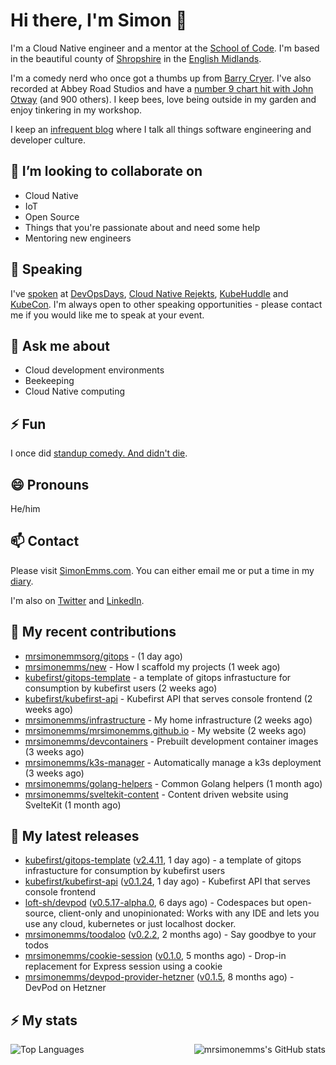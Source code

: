 # Hi there, I'm Simon 👋

I'm a Cloud Native engineer and a mentor at the [School of Code](https://www.schoolofcode.co.uk).
I'm based in the beautiful county of [Shropshire](https://en.wikipedia.org/wiki/Shropshire)
in the [English Midlands](https://en.wikipedia.org/wiki/Midlands).

I'm a comedy nerd who once got a thumbs up from [Barry Cryer](https://en.wikipedia.org/wiki/Barry_Cryer).
I've also recorded at Abbey Road Studios and have a [number 9 chart hit with John
Otway](https://www.youtube.com/watch?v=3BwOyVIlupg&ab_channel=JohnOtway) (and 900
others). I keep bees, love being outside in my garden and enjoy tinkering in my
workshop.

I keep an [infrequent blog](https://www.simonemms.com/blog) where I talk all
things software engineering and developer culture.

## 👯 I’m looking to collaborate on

- Cloud Native
- IoT
- Open Source
- Things that you're passionate about and need some help
- Mentoring new engineers

## 🎤 Speaking

I've [spoken](https://www.simonemms.com/speaking) at [DevOpsDays](https://devopsdays.org/),
[Cloud Native Rejekts](https://cloud-native.rejekts.io/), [KubeHuddle](https://kubehuddle.com)
and [KubeCon](https://www.cncf.io/kubecon-cloudnativecon-events/). I'm always
open to other speaking opportunities - please contact me if you would like me to
speak at your event.

## 💬 Ask me about

- Cloud development environments
- Beekeeping
- Cloud Native computing

## ⚡ Fun

I once did [standup comedy. And didn't die](https://www.youtube.com/watch?v=iy1EvJXH2ks&ab_channel=SimonEmms).

## 😄 Pronouns

He/him

## 📫 Contact

Please visit [SimonEmms.com](https://www.simonemms.com). You can either email me
or put a time in my [diary](https://diary.simonemms.com).

I'm also on [Twitter](https://twitter/theshroppiebeek) and [LinkedIn](https://www.linkedin.com/in/simonemms).

## 👷 My recent contributions
- [mrsimonemmsorg/gitops](https://github.com/mrsimonemmsorg/gitops) - 
  (1 day ago)
- [mrsimonemms/new](https://github.com/mrsimonemms/new) - How I scaffold my projects
  (1 week ago)
- [kubefirst/gitops-template](https://github.com/kubefirst/gitops-template) - a template of gitops infrastucture for consumption by kubefirst users
  (2 weeks ago)
- [kubefirst/kubefirst-api](https://github.com/kubefirst/kubefirst-api) - Kubefirst API that serves console frontend
  (2 weeks ago)
- [mrsimonemms/infrastructure](https://github.com/mrsimonemms/infrastructure) - My home infrastructure
  (2 weeks ago)
- [mrsimonemms/mrsimonemms.github.io](https://github.com/mrsimonemms/mrsimonemms.github.io) - My website
  (2 weeks ago)
- [mrsimonemms/devcontainers](https://github.com/mrsimonemms/devcontainers) - Prebuilt development container images
  (3 weeks ago)
- [mrsimonemms/k3s-manager](https://github.com/mrsimonemms/k3s-manager) - Automatically manage a k3s deployment
  (3 weeks ago)
- [mrsimonemms/golang-helpers](https://github.com/mrsimonemms/golang-helpers) - Common Golang helpers
  (1 month ago)
- [mrsimonemms/sveltekit-content](https://github.com/mrsimonemms/sveltekit-content) - Content driven website using SvelteKit
  (1 month ago)

## 🔭 My latest releases
- [kubefirst/gitops-template](https://github.com/kubefirst/gitops-template) ([v2.4.11](https://github.com/kubefirst/gitops-template/releases/tag/v2.4.11),
  1 day ago) - a template of gitops infrastucture for consumption by kubefirst users
- [kubefirst/kubefirst-api](https://github.com/kubefirst/kubefirst-api) ([v0.1.24](https://github.com/kubefirst/kubefirst-api/releases/tag/v0.1.24),
  1 day ago) - Kubefirst API that serves console frontend
- [loft-sh/devpod](https://github.com/loft-sh/devpod) ([v0.5.17-alpha.0](https://github.com/loft-sh/devpod/releases/tag/v0.5.17-alpha.0),
  6 days ago) - Codespaces but open-source, client-only and unopinionated: Works with any IDE and lets you use any cloud, kubernetes or just localhost docker.
- [mrsimonemms/toodaloo](https://github.com/mrsimonemms/toodaloo) ([v0.2.2](https://github.com/mrsimonemms/toodaloo/releases/tag/v0.2.2),
  2 months ago) - Say goodbye to your todos
- [mrsimonemms/cookie-session](https://github.com/mrsimonemms/cookie-session) ([v0.1.0](https://github.com/mrsimonemms/cookie-session/releases/tag/v0.1.0),
  5 months ago) - Drop-in replacement for Express session using a cookie
- [mrsimonemms/devpod-provider-hetzner](https://github.com/mrsimonemms/devpod-provider-hetzner) ([v0.1.5](https://github.com/mrsimonemms/devpod-provider-hetzner/releases/tag/v0.1.5),
  8 months ago) - DevPod on Hetzner

## ⚡ My stats

<img
  align="right"
  alt="mrsimonemms's GitHub stats"
  src="https://github-readme-stats.vercel.app/api?username=mrsimonemms&count_private=1&show_icons=true&"
  />

![Top Languages](https://github-readme-stats.vercel.app/api/top-langs/?username=mrsimonemms)
